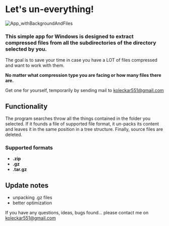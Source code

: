 # Let's un-everything!

![App_withBackgroundAndFiles](https://user-images.githubusercontent.com/90327997/138566608-37798f32-fe9c-4f13-b985-709b66b0f10f.jpg)

### This simple app for Windows is designed to extract compressed files from all the subdirectories of the directory selected by you. ###
The goal is to save your time in case you have a LOT of files compressed and want to work with them. 

**No matter what compression type you are facing or how many files there are.** 

Get one for yourself, temporarily by sending mail to koleckar551@gmail.com

## Functionality
The program searches throw all the things contained in the folder you selected. If it founds a file of supported file format, it un-packs its content and leaves it in the same position in a tree structure. Finally, source files are deleted. 

### Supported formats
- **.zip**
- **.gz**
- **.tar.gz**

## Update notes
- unpacking .gz files
- better optimization

If you have any questions, ideas, bugs found... please contact me on koleckar551@gmail.com
